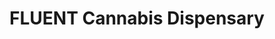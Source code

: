 ---
title: "FLUENT Cannabis Dispensary"
url: /orlando/fluent-cannabis-dispensary/
shop: cannabis
---